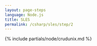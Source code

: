 ```yaml
---
layout: page-steps
language: Node.js
title: SLES
permalink: /csharp/sles/step/2
---
```


{% include partials/node/crudunix.md %}

